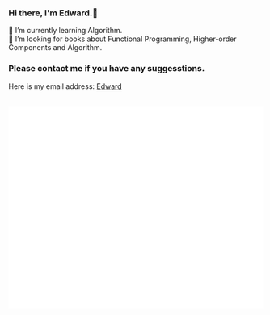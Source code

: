 ### Hi there, I'm Edward.👋

🌱 I’m currently learning Algorithm.<br>
🤔 I’m looking for books about Functional Programming, Higher-order Components and Algorithm.

### Please contact me if you have any suggesstions.
Here is my email address: <a href="mailto:liufei1@mail.sdufe.edu.cn">Edward</a>

<div align="center">
	<br>
	<a href="https://github.com/alazypig/alazypig/blob/master/logo.svg">
		<img src="logo.svg" width="800" height="400">
	</a>
	<br>
</div>

<!--
**alazypig/alazypig** is a ✨ _special_ ✨ repository because its `README.md` (this file) appears on your GitHub profile.

Here are some ideas to get you started:

- 🔭 I’m currently working on ...
- 🌱 I’m currently learning ...
- 👯 I’m looking to collaborate on ...
- 🤔 I’m looking for help with ...
- 💬 Ask me about ...
- 📫 How to reach me: ...
- 😄 Pronouns: ...
- ⚡ Fun fact: ...
-->
